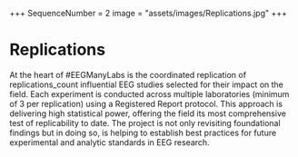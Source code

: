 +++
SequenceNumber = 2
image = "assets/images/Replications.jpg"
+++
# Replications

At the heart of \#EEGManyLabs is the coordinated replication of replications_count influential EEG studies selected for their impact on the field. Each experiment is conducted across multiple laboratories (minimum of 3 per replication) using a Registered Report protocol. This approach is delivering high statistical power, offering the field its most comprehensive test of replicability to date. The project is not only revisiting foundational findings but in doing so, is helping to establish best practices for future experimental and analytic standards in EEG research.